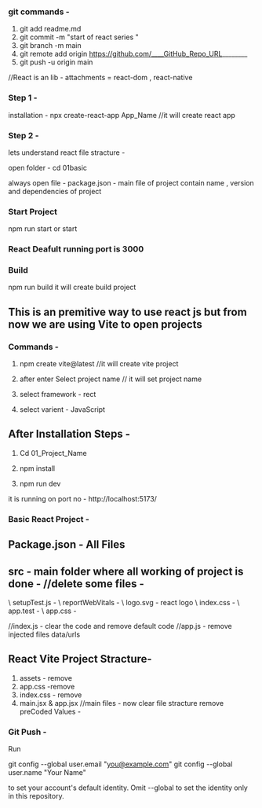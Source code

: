 ### git commands - 

1. git add readme.md
2. git commit -m "start of react series " 
3. git branch -m main
4. git remote add origin https://github.com/____GitHub_Repo_URL________
5. git push -u origin main



//React is an lib - attachments = react-dom , react-native 


### Step 1  - 

installation - 
npx create-react-app App_Name   //it will create react app    

### Step 2 - 
lets understand react file stracture - 

open folder - cd 01basic 

always open file - package.json - main file of project contain name , version and dependencies of project 

### Start Project
npm run start or start

### React Deafult running port is 3000 

### Build 
npm run build 
it will create build project 

## This is an premitive way to use react js but from now we are using Vite to open projects

### Commands - 

1. npm create vite@latest  //it will create vite project

2. after enter Select project name // it will set project name 

3. select framework - rect 

4. select varient - JavaScript 

## After Installation Steps - 

1. Cd 01_Project_Name 

2. npm install 

3. npm run dev

it is running on port no - http://localhost:5173/

### Basic React Project - 

## Package.json - All Files
## src - main folder where all working of project is done -  //delete some files - 
\\ setupTest.js - 
\\ reportWebVitals - 
\\ logo.svg - react logo 
\\ index.css -
\\ app.test -
\\ app.css - 


//index.js - clear the code and remove default code 
//app.js - remove injected files data/urls 


## React Vite Project Stracture-
1. assets - remove
2. app.css -remove 
3. index.css - remove
4. main.jsx & app.jsx //main files 
        - now clear file stracture remove preCoded Values
        -



### Git Push - 
Run

  git config --global user.email "you@example.com"
  git config --global user.name "Your Name"

to set your account's default identity.
Omit --global to set the identity only in this repository.